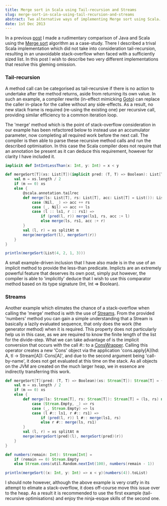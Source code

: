 ```yaml
---
title: Merge sort in Scala using Tail-recursion and Streams
slug: merge-sort-in-scala-using-tail-recursion-and-streams
abstract: Two alternative ways of implementing Merge sort using Scala.
date: 1st Dec 2013
---
```


In a previous [post](/posts/merge-sort-comparison-in-java-and-scala/) I made a rudimentary comparison of Java and Scala using the [Merge sort](http://en.wikipedia.org/wiki/Merge_sort) algorithm as a case-study.
There I described a trival Scala implementation which did not take into consideration tail-recursion, resulting in an unavoidable stack-overflow when faced with a sufficiently sized list.
In this post I wish to describe two very different implementations that resolve this gleming omission.

### Tail-recursion

A method call can be categorised as tail-recursive if there is no action to undertake after the method returns, aside from returning its own value.
In such an example, a compiler rewrite (in-effect mimicking [Goto](http://en.wikipedia.org/wiki/Goto)) can replace the caller in-place for the callee without any side-effects.
As a result, no new stack frame is required (re-using the existing one) per recursive call, providing similar efficiency to a common iteration loop.

The 'merge' method which is the point of stack-overflow consideration in our example has been refactored below to instead use an accumulator parameter, now completing all required work before the next call.
The compiler is then able to parse these recursive method calls and run the described optimisation.
In this case the Scala compiler does not require that an annotation be present as it can deduce this requirement, however for clarity I have included it.

~~~ .scala
implicit def IntIntLessThan(x: Int, y: Int) = x < y

def mergeSort[T](xs: List[T])(implicit pred: (T, T) => Boolean): List[T] = {
    val m = xs.length / 2
    if (m == 0) xs
    else {
        @scala.annotation.tailrec
        def merge(ls: List[T], rs: List[T], acc: List[T] = List()): List[T] = (ls, rs) match {
            case (Nil, _) => acc ++ rs
            case (_, Nil) => acc ++ ls
            case (l :: ls1, r :: rs1) =>
                if (pred(l, r)) merge(ls1, rs, acc :+ l)
                else merge(ls, rs1, acc :+ r)
        }
        val (l, r) = xs splitAt m
        merge(mergeSort(l), mergeSort(r))
    }
}

println(mergeSort(List(4, 2, 1, 3)))
~~~

A small example-driven inclusion that I have also made is in the use of an implicit method to provide the less-than predicate.
Implicts are an extremely powerful feature that deserves its own post, simply put however, the compiler is able to 'implicitly' deduce that I wish to use this comparator method based on its type signature (Int, Int => Boolean).

### Streams

Another example which elimates the chance of a stack-overflow when calling the 'merge' method is with the use of [Streams](http://www.scala-lang.org/api/current/index.html#scala.collection.immutable.Stream).
From the provided 'numbers' method you can gain a simple understanding that a Stream is basically a lazily evaluated sequence, that only does the work (the generator method) when it is required.
This property does not particularly help us in this case, as we are required to know the finite length of the list for the divide-step.
What we can take advantage of is the implicit conversion that occurs with the call #:: to a [ConsWrapper](http://www.scala-lang.org/api/current/index.html#scala.collection.immutable.Stream$$ConsWrapper).
Calling this operator creates a new 'Cons' object via the application 'cons.apply[A](hd: A, tl -> Stream[A]): Cons[A]', and due to the second argument being 'call-by-name', it does not get evaluated at this time on the stack.
As all objects on the JVM are created on the much larger heap, we in essence are indirectly transferring this work.

~~~ .scala
def mergeSort[T](pred: (T, T) => Boolean)(xs: Stream[T]): Stream[T] = {
    val m = xs.length / 2
    if (m == 0) xs
    else {
        def merge(ls: Stream[T], rs: Stream[T]): Stream[T] = (ls, rs) match {
            case (Stream.Empty, _) => rs
            case (_, Stream.Empty) => ls
            case (l #:: ls1, r #:: rs1) =>
                if (pred(l, r)) l #:: merge(ls1, rs)
                else r #:: merge(ls, rs1)
        }
        val (l, r) = xs splitAt m
        merge(mergeSort(pred)(l), mergeSort(pred)(r))
    }
}

def numbers(remain: Int): Stream[Int] =
    if (remain == 0) Stream.Empty
    else Stream.cons(util.Random.nextInt(100), numbers(remain - 1))

println(mergeSort((x: Int, y: Int) => x < y)(numbers(4)).toList)
~~~

I should note however, although the above example is very cratfy in its attempt to elimate a stack-overflow, it does off-course move this issue over to the heap.
As a result it is recommended to use the first example (tail-recursive optimisations) and enjoy the ninja-esque skills of the second one.